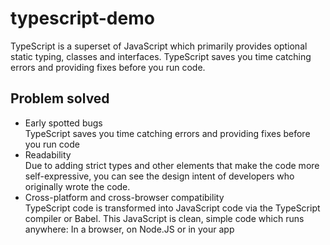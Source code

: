 # typescript-demo
TypeScript is a superset of JavaScript which primarily provides optional static typing, classes and interfaces. TypeScript saves you time catching errors and providing fixes before you run code.


## Problem solved
- Early spotted bugs \
TypeScript saves you time catching errors and providing fixes before you run code
- Readability \
Due to adding strict types and other elements that make the code more self-expressive, you can see the design intent of developers who originally wrote the code.
- Cross-platform and cross-browser compatibility \
TypeScript code is transformed into JavaScript code via the TypeScript compiler or Babel. This JavaScript is clean, simple code which runs anywhere: In a browser, on Node.JS or in your app
